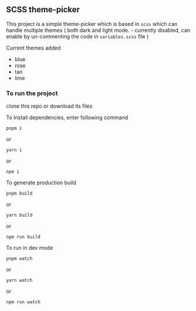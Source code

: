 ## SCSS theme-picker

This project is a simple theme-picker which is based in `scss` which can handle multiple themes ( both dark and light mode. - currently disabled, can enable by un-commenting the code in `variables.scss` file )

Current themes added
- blue
- rose
- tan
- lime

### To run the project

clone this repo or download its files

To Install dependencies, enter following command

```
pnpm i
```

or

```
yarn i
```

or

```
npm i
```

To generate production build

```
pnpm build
```

or

```
yarn build
```

or

```
npm run build
```

To run in dev mode

```
pnpm watch
```

or

```
yarn watch
```

or

```
npm run watch
```